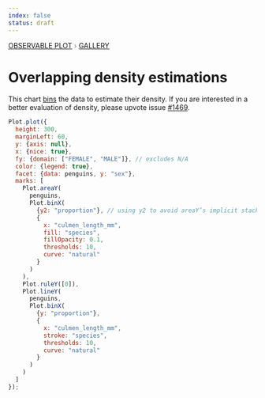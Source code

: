 ```yaml
---
index: false
status: draft
---
```


<div style="color: grey; font: 13px/25.5px var(--sans-serif); text-transform: uppercase;"><h1 style="display: none;">Plot: Overlapping density estimations</h1><a href="/plot">Observable Plot</a> › <a href="/@observablehq/plot-gallery">Gallery</a></div>

# Overlapping density estimations

This chart [bins](https://observablehq.com/plot/transforms/bin) the data to estimate their density. If you are interested in a better evaluation of density, please upvote issue
[#1469](https://github.com/observablehq/plot/issues/1469).

```js echo
Plot.plot({
  height: 300,
  marginLeft: 60,
  y: {axis: null},
  x: {nice: true},
  fy: {domain: ["FEMALE", "MALE"]}, // excludes N/A
  color: {legend: true},
  facet: {data: penguins, y: "sex"},
  marks: [
    Plot.areaY(
      penguins,
      Plot.binX(
        {y2: "proportion"}, // using y2 to avoid areaY’s implicit stacking
        {
          x: "culmen_length_mm",
          fill: "species",
          fillOpacity: 0.1,
          thresholds: 10,
          curve: "natural"
        }
      )
    ),
    Plot.ruleY([0]),
    Plot.lineY(
      penguins,
      Plot.binX(
        {y: "proportion"},
        {
          x: "culmen_length_mm",
          stroke: "species",
          thresholds: 10,
          curve: "natural"
        }
      )
    )
  ]
});
```
